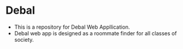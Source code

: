 # Debal

- This is a repository for Debal Web Appllication.
- Debal web app is designed as a roommate finder for all classes of society.

